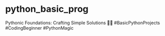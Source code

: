 # python_basic_prog
 Pythonic Foundations: Crafting Simple Solutions 🐍🔨 #BasicPythonProjects #CodingBeginner #PythonMagic
